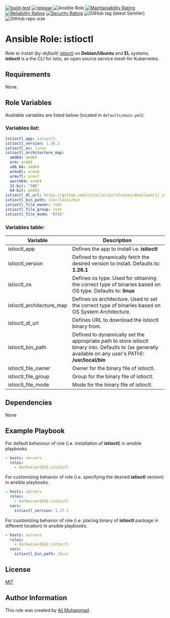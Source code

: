 [![build-test](https://github.com/darkwizard242/ansible-role-istioctl/workflows/build-and-test/badge.svg?branch=master)](https://github.com/darkwizard242/ansible-role-istioctl/actions?query=workflow%3Abuild-and-test) [![release](https://github.com/darkwizard242/ansible-role-istioctl/workflows/release/badge.svg)](https://github.com/darkwizard242/ansible-role-istioctl/actions?query=workflow%3Arelease) ![Ansible Role](https://img.shields.io/ansible/role/d/darkwizard242/istioctl) [![Maintainability Rating](https://sonarcloud.io/api/project_badges/measure?project=ansible-role-istioctl&metric=sqale_rating)](https://sonarcloud.io/dashboard?id=ansible-role-istioctl) [![Reliability Rating](https://sonarcloud.io/api/project_badges/measure?project=ansible-role-istioctl&metric=reliability_rating)](https://sonarcloud.io/dashboard?id=ansible-role-istioctl) [![Security Rating](https://sonarcloud.io/api/project_badges/measure?project=ansible-role-istioctl&metric=security_rating)](https://sonarcloud.io/dashboard?id=ansible-role-istioctl) ![GitHub tag (latest SemVer)](https://img.shields.io/github/tag/darkwizard242/ansible-role-istioctl?label=release) ![GitHub repo size](https://img.shields.io/github/repo-size/darkwizard242/ansible-role-istioctl?color=orange&style=flat-square)

# Ansible Role: istioctl

Role to install (_by default_) [istioctl](https://github.com/istio/istio) on **Debian/Ubuntu** and **EL** systems. **istioctl** is a the CLI for Istio, an open source service mesh for Kubernetes.

## Requirements

None.

## Role Variables

Available variables are listed below (located in `defaults/main.yml`):

### Variables list:

```yaml
istioctl_app: istioctl
istioctl_version: 1.26.1
istioctl_os: linux
istioctl_architecture_map:
  amd64: amd64
  arm: arm64
  x86_64: amd64
  armv6l: armv6
  armv7l: armv7
  aarch64: arm64
  32-bit: "386"
  64-bit: amd64
istioctl_dl_url: https://github.com/istio/istio/releases/download/{{ istioctl_version }}/istio-{{ istioctl_version }}-{{ istioctl_os }}-{{ istioctl_architecture_map[ansible_architecture] }}.tar.gz
istioctl_bin_path: /usr/local/bin
istioctl_file_owner: root
istioctl_file_group: root
istioctl_file_mode: '0755'
```

### Variables table:

Variable                  | Description
------------------------- | ----------------------------------------------------------------------------------------------------------------------------------------------------------
istioctl_app              | Defines the app to install i.e. **istioctl**
istioctl_version          | Defined to dynamically fetch the desired version to install. Defaults to: **1.26.1**
istioctl_os               | Defines os type. Used for obtaining the correct type of binaries based on OS type. Defaults to: **linux**
istioctl_architecture_map | Defines os architecture. Used to set the correct type of binaries based on OS System Architecture.
istioctl_dl_url           | Defines URL to download the istioctl binary from.
istioctl_bin_path         | Defined to dynamically set the appropriate path to store istioctl binary into. Defaults to (as generally available on any user's PATH): **/usr/local/bin**
istioctl_file_owner       | Owner for the binary file of istioctl.
istioctl_file_group       | Group for the binary file of istioctl.
istioctl_file_mode        | Mode for the binary file of istioctl.

## Dependencies

None

## Example Playbook

For default behaviour of role (i.e. installation of **istioctl**) in ansible playbooks.

```yaml
- hosts: servers
  roles:
    - darkwizard242.istioctl
```

For customizing behavior of role (i.e. specifying the desired **istioctl** version) in ansible playbooks.

```yaml
- hosts: servers
  roles:
    - darkwizard242.istioctl
  vars:
    istioctl_version: 1.17.1
```

For customizing behavior of role (i.e. placing binary of **istioctl** package in different location) in ansible playbooks.

```yaml
- hosts: servers
  roles:
    - darkwizard242.istioctl
  vars:
    istioctl_bin_path: /bin/
```

## License

[MIT](https://github.com/darkwizard242/ansible-role-istioctl/blob/master/LICENSE)

## Author Information

This role was created by [Ali Muhammad](https://www.alimuhammad.dev/).
